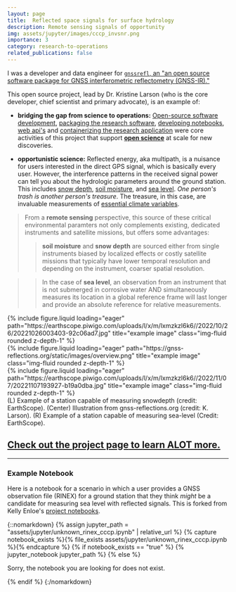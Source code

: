 ```yaml
---
layout: page
title:  Reflected space signals for surface hydrology
description: Remote sensing signals of opportunity
img: assets/jupyter/images/cccp_invsnr.png
importance: 3
category: research-to-operations
related_publications: false
---
```


I was a developer and data engineer for [`gnssrefl`, an "an open source software package for GNSS interferometric reflectometry (GNSS-IR)."](https://github.com/kristinemlarson/gnssrefl)

This open source project, lead by Dr. Kristine Larson (who is the core developer, chief scientist and primary advocate), is an example of:

* **bridging the gap from science to operations:**  [Open-source software development](https://github.com/kristinemlarson/gnssrefl/issues), [packaging the research software](https://pypi.org/project/gnssrefl/), [developing notebooks](https://github.com/kristinemlarson/gnssrefl/tree/master/notebooks), [web api's](https://gnss-reflections.org/rzones) and [containerizing the research application](https://github.com/kristinemlarson/gnssrefl/pkgs/container/gnssrefl) were core activities of this project that support [**open science**](https://www.whitehouse.gov/ostp/news-updates/2024/01/31/fact-sheet-biden-harris-administration-marks-the-anniversary-of-ostps-year-of-open-science/) at scale for new discoveries.

* **opportunistic science:**   Reflected energy, aka multipath, is a nuisance for  users interested in the direct GPS signal, which is basically every user.  However, the interference patterns in the received signal power can tell you about the hydrologic parameters around the ground station. This includes [snow depth](https://tc.copernicus.org/articles/14/1985/2020/), [soil moisture](https://ieeexplore.ieee.org/document/6479284), and [sea level](https://ihr.iho.int/articles/water-level-measurements-using-reflected-gnss-signals/). *One person's trash is another person's treasure*.  The treasure, in this case, are invaluable measurements of [essential climate variables](https://gcos.wmo.int/en/essential-climate-variables/).

> From a **remote sensing** perspective, this source of these critical environmental paramters not only complements existing, dedicated instruments and satellite missions, but offers some advantages:
>> **soil moisture** and **snow depth** are sourced either from single instruments biased by localized effects or costly satellite missions that typically have lower temporal resolution and depending on the instrument, coarser spatial resolution.

>> In the case of **sea level**, an observation from an instrument that is not submerged in corrosive water AND simultaneously measures its location in a global reference frame will last longer and provide an absolute reference for relative measurements.



<div class="row">
    <div class="col-sm mt-3 mt-md-0">
        {% include figure.liquid loading="eager" path="https://earthscope.piwigo.com/uploads/l/x/m/lxmzkzl6k6//2022/10/26/20221026003403-92c06ad7.jpg" title="example image" class="img-fluid rounded z-depth-1" %}
    </div>
    <div class="col-sm mt-3 mt-md-0">
        {% include figure.liquid loading="eager" path="https://gnss-reflections.org/static/images/overview.png" title="example image" class="img-fluid rounded z-depth-1" %}
    </div>
    <div class="col-sm mt-3 mt-md-0">
        {% include figure.liquid loading="eager" path="https://earthscope.piwigo.com/uploads/l/x/m/lxmzkzl6k6//2022/11/07/20221107193927-b19a0dba.jpg" title="example image" class="img-fluid rounded z-depth-1" %}
    </div>
</div>
<div class="caption">
    (L) Example of a station capable of measuring snowdepth (credit: EarthScope). (Center) Illustration from gnss-reflections.org (credit: K. Larson). (R) Example of a station capable of measuring sea-level (Credit: EarthScope).
</div>

## [Check out the **project page** to learn ALOT more.](https://gnssrefl.readthedocs.io/en/latest/)


----

### Example Notebook
Here is a notebook for a scenario in which a user provides a GNSS observation file (RINEX) for a ground station that they think *might* be a candidate for measuring sea level with reflected signals. This is forked from Kelly Enloe's [project notebooks](https://github.com/kristinemlarson/gnssrefl/tree/master/notebooks).


{::nomarkdown}
{% assign jupyter_path = "assets/jupyter/unknown_rinex_cccp.ipynb" | relative_url %}
{% capture notebook_exists %}{% file_exists assets/jupyter/unknown_rinex_cccp.ipynb %}{% endcapture %}
{% if notebook_exists == "true" %}
{% jupyter_notebook jupyter_path %}
{% else %}

<p>Sorry, the notebook you are looking for does not exist.</p>
{% endif %}
{:/nomarkdown}